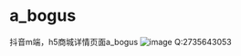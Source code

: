 # a_bogus
抖音m端，h5商城详情页面a_bogus
![image](https://github.com/xmydjx/a_bogus/assets/47141266/c5bb4b96-5ae0-42f4-9b95-e6ab451411b4)
Q:2735643053
